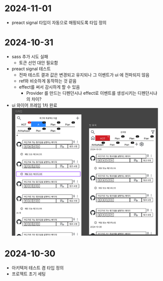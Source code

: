 # 2024-11-01

- preact signal 타입이 자동으로 매핑되도록 타입 정의

# 2024-10-31

- sass 추가 시도 실패
  - 토큰 선언 대안 필요함
- preact signal 테스트
  - 전파 테스트 결과 값은 변경되고 유지되나 그 이벤트가 ui 에 전파되지 않음
  - ref와 비슷하게 동작하는 것 같음
  - effect를 써서 감시하게 할 수 있음
    - Provider 를 만드는 디펜던시냐 effect로 이벤트를 생성시키는 디펜던시냐의 차이?
- ui 와이어 프레임 1차 완료
  ![alt text](image.png)

# 2024-10-30

- 아키텍처 테스트 겸 타입 정의
- 프로젝트 초기 세팅
